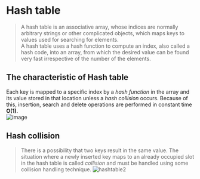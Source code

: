 # Hash table
>A hash table is an associative array, whose indices are normally arbitrary strings or other complicated objects, which maps keys to values used for searching for elements.<br>
>A hash table uses a hash function to compute an index, also called a hash code, into an array, from which the desired value can be found very fast irrespective of the number of the elements.

## The characteristic of Hash table
Each key is mapped to a specific index by a *hash function* in the array and its value stored in that location unless a *hash collision* occurs. Because of this, insertion, search and delete operations are performed in constant time **O(1)**.<br>
![image](https://github.com/vacu9708/Study-records/assets/67142421/18d449db-794e-41d5-b3a4-89d2e7d3ba4a)

## Hash collision
> There is a possibility that two keys result in the same value. The situation where a newly inserted key maps to an already occupied slot in the hash table is called *collision* and must be handled using some collision handling technique. 
![hashtable2](https://user-images.githubusercontent.com/67142421/148845229-92e74e37-9e50-42db-91cb-c1f49d493891.png)
